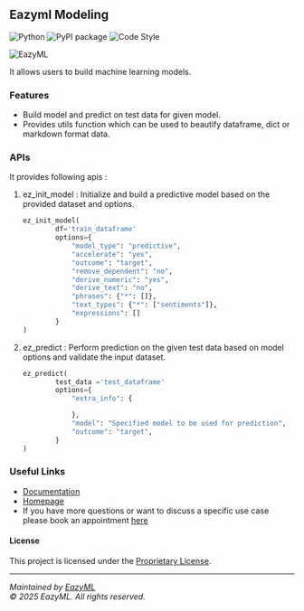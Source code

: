 ## Eazyml Modeling
![Python](https://img.shields.io/badge/python-3.7%20%7C%203.8%20%7C%203.9%20%7C%203.10%20%7C%203.11%20%7C%203.12-blue)  ![PyPI package](https://img.shields.io/badge/pypi%20package-0.0.22-brightgreen) ![Code Style](https://img.shields.io/badge/code%20style-black-black)

![EazyML](https://eazyml.com/static/media/EazyML%20XAI%20blue.b7696b7a.png)

It allows users to build machine learning models.

### Features
- Build model and predict on test data for given model.
- Provides utils function which can be used to beautify dataframe, dict or markdown format data.

### APIs
It provides following apis :

1. ez_init_model :
Initialize and build a predictive model based on the provided dataset and options.

    ```python
    ez_init_model(
            df='train_dataframe'
            options={
                "model_type": "predictive",
                "accelerate": "yes",
                "outcome": "target",
                "remove_dependent": "no",
                "derive_numeric": "yes",
                "derive_text": "no",
                "phrases": {"*": []},
                "text_types": {"*": ["sentiments"]},
                "expressions": []
            }
    )
    ```

2. ez_predict :
Perform prediction on the given test data based on model options and validate the input dataset.

    ```python
    ez_predict(
            test_data ='test_dataframe'
            options={
                "extra_info": {

                },
                "model": "Specified model to be used for prediction",
                "outcome": "target",
            }
    )
    ```

### Useful Links
- [Documentation](https://docs.eazyml.com)
- [Homepage](https://eazyml.com)
- If you have more questions or want to discuss a specific use case please book an appointment [here](https://eazyml.com/trust-in-ai)

#### License
This project is licensed under the [Proprietary License](https://github.com/EazyML/eazyml-docs/blob/master/LICENSE).

---

*Maintained by [EazyML](https://eazyml.com)*  
*© 2025 EazyML. All rights reserved.*

